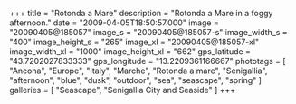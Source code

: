 +++
title = "Rotonda a Mare"
description = "Rotonda a Mare in a foggy afternoon."
date = "2009-04-05T18:50:57.000"
image = "20090405@185057"
image_s = "20090405@185057-s"
image_width_s = "400"
image_height_s = "265"
image_xl = "20090405@185057-xl"
image_width_xl = "1000"
image_height_xl = "662"
gps_latitude = "43.7202027833333"
gps_longitude = "13.2209361166667"
phototags = [ "Ancona", "Europe", "Italy", "Marche", "Rotonda a mare", "Senigallia", "afternoon", "blue", "dusk", "outdoor", "sea", "seascape", "spring" ]
galleries = [ "Seascape", "Senigallia City and Seaside" ]
+++
